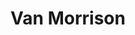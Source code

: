 ---
title: "Van Morrison"
summary: "Van Morrison, OBE , born 31 August 1945 in Belfast, is a Grammy Award-winning Northern Irish singer, songwriter, author, poet and multi-instrumentalist, who has been a professional musician since the late 1950s. He plays a variety of instruments, including the guitar, harmonica, keyboards, drums, and saxophone. Known as \"Van the Man\" by his fans, Morrison started his musical career as the lead singer of the Northern Irish band Them, penning their seminal 1964 hit \"Gloria\". A few years later, Morrison left the band for a successful solo career. He was inducted into the Rock and Roll Hall of Fame in 1993 and the Songwriters Hall of Fame in 2003. In 2000, Morrison ranked #25 on American cable music channel VH1's list of its 100 greatest artists of rock and roll, and in 2004, Rolling Stone Magazine ranked Van Morrison 42nd on their list of The Immortals: 100 Greatest Artists of All Time. Paste Magazine ranked him 20th in their list of 100 Greatest Living Songwriters in 2006 and Q Magazine ranked him 22nd on their list of 100 Greatest Singers in April 2007."
image: "van-morrison.jpg"
---